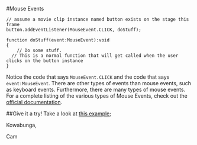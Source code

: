 #Mouse Events
```
// assume a movie clip instance named button exists on the stage this frame
button.addEventListener(MouseEvent.CLICK, doStuff);

function doStuff(event:MouseEvent):void
{
	// Do some stuff.
  // This is a normal function that will get called when the user clicks on the button instance
}
```

Notice the code that says `MouseEvent.CLICK` and the code that says `event:MouseEvent`. There are other types of events than mouse events, such as keyboard events. Furthermore, there are many types of mouse events. For a complete listing of the various types of Mouse Events, check out the [official documentation](http://help.adobe.com/en_US/FlashPlatform/reference/actionscript/3/flash/events/MouseEvent.html).

##Give it a try!
Take a look at [this example](http://christensenacademy.org/modules/beginning-actionscript/textpages/mouse-event-example.fla);

Kowabunga,

Cam
